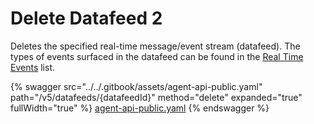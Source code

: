 # Delete Datafeed 2

Deletes the specified real-time message/event stream (datafeed). The types of events surfaced in the datafeed can be found in the [Real Time Events](https://docs.developers.symphony.com/building-bots-on-symphony/datafeed/real-time-events) list.

{% swagger src="../../.gitbook/assets/agent-api-public.yaml" path="/v5/datafeeds/{datafeedId}" method="delete" expanded="true" fullWidth="true" %}
[agent-api-public.yaml](../../.gitbook/assets/agent-api-public.yaml)
{% endswagger %}
